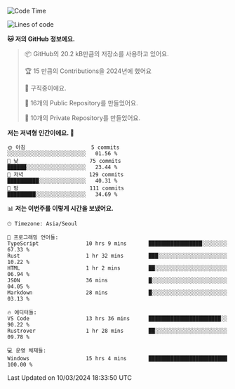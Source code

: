   <!--START_SECTION:waka-->
![Code Time](http://img.shields.io/badge/Code%20Time-435%20hrs%2039%20mins-blue)

![Lines of code](https://img.shields.io/badge/%EC%A0%80%EB%8A%94%20%EC%97%AC%ED%83%9C%EA%B9%8C%EC%A7%80%20-208.0%20thousand%20%EC%A4%84%EC%9D%98%20%EC%BD%94%EB%93%9C%EB%A5%BC%20%EC%9E%91%EC%84%B1%ED%96%88%EC%96%B4%EC%9A%94.-blue)

**🐱 저의 GitHub 정보에요.** 

> 📦 GitHub의 20.2 kB만큼의 저장소를 사용하고 있어요. 
 > 
> 🏆 15 만큼의 Contributions을 2024년에 했어요
 > 
> 💼 구직중이에요.
 > 
> 📜 16개의 Public Repository를 만들었어요. 
 > 
> 🔑 10개의 Private Repository를 만들었어요. 
 > 
**저는 저녁형 인간이에요. 🦉** 

```text
🌞 아침                     5 commits           ░░░░░░░░░░░░░░░░░░░░░░░░░   01.56 % 
🌆 낮　                     75 commits          ██████░░░░░░░░░░░░░░░░░░░   23.44 % 
🌃 저녁                     129 commits         ██████████░░░░░░░░░░░░░░░   40.31 % 
🌙 밤　                     111 commits         █████████░░░░░░░░░░░░░░░░   34.69 % 
```


📊 **저는 이번주를 이렇게 시간을 보냈어요.** 

```text
🕑︎ Timezone: Asia/Seoul

💬 프로그래밍 언어들: 
TypeScript               10 hrs 9 mins       █████████████████░░░░░░░░   67.33 % 
Rust                     1 hr 32 mins        ███░░░░░░░░░░░░░░░░░░░░░░   10.22 % 
HTML                     1 hr 2 mins         ██░░░░░░░░░░░░░░░░░░░░░░░   06.94 % 
JSON                     36 mins             █░░░░░░░░░░░░░░░░░░░░░░░░   04.05 % 
Markdown                 28 mins             █░░░░░░░░░░░░░░░░░░░░░░░░   03.13 % 

🔥 에디터들: 
VS Code                  13 hrs 36 mins      ███████████████████████░░   90.22 % 
Rustrover                1 hr 28 mins        ██░░░░░░░░░░░░░░░░░░░░░░░   09.78 % 

💻 운영 체제들: 
Windows                  15 hrs 4 mins       █████████████████████████   100.00 % 
```


 Last Updated on 10/03/2024 18:33:50 UTC
<!--END_SECTION:waka-->
